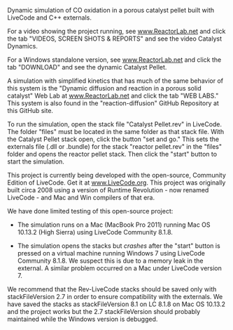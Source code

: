 Dynamic simulation of CO oxidation in a porous catalyst pellet built with LiveCode and C++ externals.

For a video showing the project running, see www.ReactorLab.net and click the tab "VIDEOS, SCREEN SHOTS & REPORTS" and see the video Catalyst Dynamics.

For a Windows standalone version, see www.ReactorLab.net and click the tab "DOWNLOAD" and see the dynamic Catalyst Pellet. 

A simulation with simplified kinetics that has much of the same behavior of this system is the "Dynamic diffusion and reaction in a porous solid catalyst" Web Lab at www.ReactorLab.net and click the tab "WEB LABS." This system is also found in the "reaction-diffusion" GitHub Repository at this GitHub site. 

To run the simulation, open the stack file "Catalyst Pellet.rev" in LiveCode. The folder "files" must be located in the same folder as that stack file. With the Catalyst Pellet stack open, click the button "set and go." This sets the externals file (.dll or .bundle) for the stack "reactor pellet.rev" in the "files" folder and opens the reactor pellet stack. Then click the "start" button to start the simulation.

This project is currently being developed with the open-source, Community Edition of LiveCode. Get it at www.LiveCode.org. This project was originally built circa 2008 using a version of Runtime Revolution - now renamed LiveCode - and Mac and Win compilers of that era. 

We have done limited testing of this open-source project:

* The simulation runs on a Mac (MacBook Pro 2011) running Mac OS 10.13.2 (High Sierra) using LiveCode Community 8.1.8.

* The simulation opens the stacks but *crashes* after the "start" button is pressed on a virtual machine running Windows 7 using LiveCode Community 8.1.8. We  suspect this is due to a memory leak in the external. A similar problem occurred on a Mac under LiveCode version 7. 

We recommend that the Rev-LiveCode stacks should be saved only with stackFileVersion 2.7 in order to ensure compatibility with the externals. We have saved the stacks as stackFileVersion 8.1 on LC 8.1.8 on Mac OS 10.13.2 and the project works but the 2.7 stackFileVersion should probably maintained while the Windows version is debugged. 

